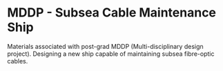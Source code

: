 MDDP - Subsea Cable Maintenance Ship
==========================

Materials associated with post-grad MDDP (Multi-disciplinary design project). Designing a new ship capable of maintaining subsea fibre-optic cables.
